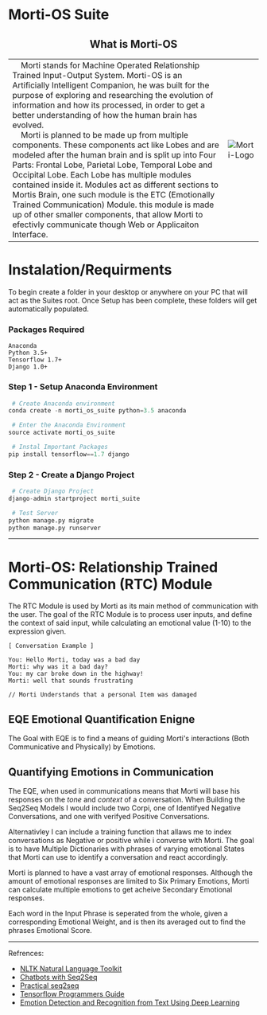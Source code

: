 # Morti-OS Suite

<center>
    <h2>What is Morti-OS</h2>
</center>

<table>
    <tbody>
        <tr>
            <td>
    &nbsp;&nbsp;&nbsp;&nbsp;Morti stands for Machine Operated Relationship Trained Input-Output System. Morti-OS is an Artificially Intelligent Companion, he was built for the purpose of exploring and researching the evolution of information and how its processed, in order to get a better understanding of how the human brain has evolved.<br>
    &nbsp;&nbsp;&nbsp;&nbsp;Morti is planned to be made up from multiple components. These components act like Lobes and are modeled after the human brain and is split up into Four Parts: Frontal Lobe, Parietal Lobe, Temporal Lobe and Occipital Lobe. Each Lobe has multiple modules contained inside it. Modules act as different sections to Mortis Brain, one such module is the ETC (Emotionally Trained Communication) Module. this module is made up of other smaller components, that allow Morti to efectivly communicate though Web or Applicaiton Interface.
            </td>
            <td>
            <img alt="Morti-Logo" src="http://zn30.us/wp-content/uploads/2018/04/morti_logo_title_w.png">
            </td>
        </tr>
    </tbody>
</table>


# Instalation/Requirments

To begin create a folder in your desktop or anywhere on your PC that will act as the Suites root. Once Setup has been complete, these folders will get automatically populated.

### Packages Required

```text
Anaconda
Python 3.5+
Tensorflow 1.7+
Django 1.0+
```

### Step 1 - Setup Anaconda Environment

```Python
 # Create Anaconda environment
conda create -n morti_os_suite python=3.5 anaconda

 # Enter the Anaconda Environment
source activate morti_os_suite

 # Instal Important Packages
pip install tensorflow==1.7 django
 ```

### Step 2 - Create a Django Project

```Python
 # Create Django Project
django-admin startproject morti_suite

 # Test Server
python manage.py migrate
python manage.py runserver
```

---

# Morti-OS: Relationship Trained Communication (RTC) Module

The RTC Module is used by Morti as its main method of communication with the user. The goal of the RTC Module is to process user inputs, and define the context of said input, while calculating an emotional value (1-10) to the expression given.

```text
[ Conversation Example ]

You: Hello Morti, today was a bad day
Morti: why was it a bad day?
You: my car broke down in the highway!
Morti: well that sounds frustrating

// Morti Understands that a personal Item was damaged
````

## EQE Emotional Quantification Enigne

The Goal with EQE is to find a means of guiding Morti's interactions (Both Communicative and Physically) by Emotions.

## Quantifying Emotions in Communication

The EQE, when used in communications means that Morti will base his responses on the _tone_ and _context_ of a conversation. When Building the Seq2Seq Models I would include two Corpi, one of Identifyed Negative Conversations, and one with verifyed Positive Conversations.

Alternativley I can include a training function that allaws me to index conversations as Negative or positive while i converse with Morti. The goal is to have Multiple Dictionaries with phrases of varying emotional States that Morti can use to identify a conversation and react accordingly.

Morti is planned to have a vast array of emotional responses. Although the amount of emotional responses are limited to Six Primary Emotions, Morti can calculate multiple emotions to get acheive Secondary Emotional responses.

Each word in the Input Phrase is seperated from the whole, given a corresponding Emotional Weight, and is then its averaged out to find the phrases Emotional Score.

---
Refrences:
- [NLTK Natural Language Toolkit](https://www.nltk.org/)
- [Chatbots with Seq2Seq](http://suriyadeepan.github.io/2016-06-28-easy-seq2seq/)
- [Practical seq2seq](http://suriyadeepan.github.io/2016-12-31-practical-seq2seq/)
- [Tensorflow Programmers Guide](https://www.tensorflow.org/programmers_guide/)
- [Emotion Detection and Recognition from Text Using Deep Learning](https://www.microsoft.com/developerblog/2015/11/29/emotion-detection-and-recognition-from-text-using-deep-learning/)
